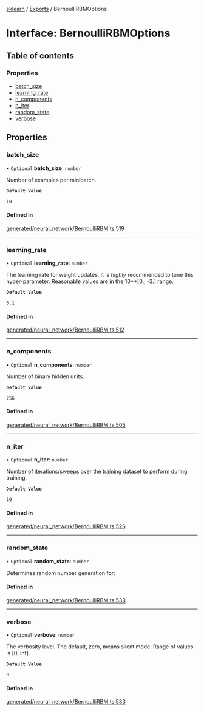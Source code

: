 [sklearn](../readme.md) / [Exports](../modules.md) / BernoulliRBMOptions

# Interface: BernoulliRBMOptions

## Table of contents

### Properties

- [batch\_size](BernoulliRBMOptions.md#batch_size)
- [learning\_rate](BernoulliRBMOptions.md#learning_rate)
- [n\_components](BernoulliRBMOptions.md#n_components)
- [n\_iter](BernoulliRBMOptions.md#n_iter)
- [random\_state](BernoulliRBMOptions.md#random_state)
- [verbose](BernoulliRBMOptions.md#verbose)

## Properties

### batch\_size

• `Optional` **batch\_size**: `number`

Number of examples per minibatch.

**`Default Value`**

`10`

#### Defined in

[generated/neural_network/BernoulliRBM.ts:519](https://github.com/transitive-bullshit/scikit-learn-ts/blob/367336a/packages/sklearn/src/generated/neural_network/BernoulliRBM.ts#L519)

___

### learning\_rate

• `Optional` **learning\_rate**: `number`

The learning rate for weight updates. It is *highly* recommended to tune this hyper-parameter. Reasonable values are in the 10\*\*\[0., -3.\] range.

**`Default Value`**

`0.1`

#### Defined in

[generated/neural_network/BernoulliRBM.ts:512](https://github.com/transitive-bullshit/scikit-learn-ts/blob/367336a/packages/sklearn/src/generated/neural_network/BernoulliRBM.ts#L512)

___

### n\_components

• `Optional` **n\_components**: `number`

Number of binary hidden units.

**`Default Value`**

`256`

#### Defined in

[generated/neural_network/BernoulliRBM.ts:505](https://github.com/transitive-bullshit/scikit-learn-ts/blob/367336a/packages/sklearn/src/generated/neural_network/BernoulliRBM.ts#L505)

___

### n\_iter

• `Optional` **n\_iter**: `number`

Number of iterations/sweeps over the training dataset to perform during training.

**`Default Value`**

`10`

#### Defined in

[generated/neural_network/BernoulliRBM.ts:526](https://github.com/transitive-bullshit/scikit-learn-ts/blob/367336a/packages/sklearn/src/generated/neural_network/BernoulliRBM.ts#L526)

___

### random\_state

• `Optional` **random\_state**: `number`

Determines random number generation for:

#### Defined in

[generated/neural_network/BernoulliRBM.ts:538](https://github.com/transitive-bullshit/scikit-learn-ts/blob/367336a/packages/sklearn/src/generated/neural_network/BernoulliRBM.ts#L538)

___

### verbose

• `Optional` **verbose**: `number`

The verbosity level. The default, zero, means silent mode. Range of values is \[0, inf\].

**`Default Value`**

`0`

#### Defined in

[generated/neural_network/BernoulliRBM.ts:533](https://github.com/transitive-bullshit/scikit-learn-ts/blob/367336a/packages/sklearn/src/generated/neural_network/BernoulliRBM.ts#L533)
